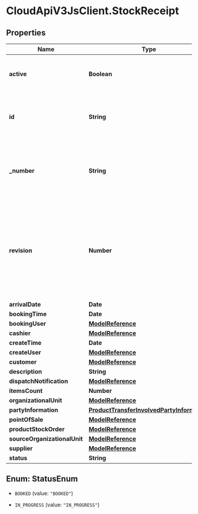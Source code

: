 # CloudApiV3JsClient.StockReceipt

## Properties
Name | Type | Description | Notes
------------ | ------------- | ------------- | -------------
**active** | **Boolean** | indicates whether the object is active for use or not | [optional] 
**id** | **String** | global object uuid (xxxxxxxx-xxxx-xxxx-xxxx-xxxxxxxxxxxx) | [optional] 
**_number** | **String** | number of the object, like it is set in backoffice; will be removed when active&#x3D;false | [optional] 
**revision** | **Number** | the revision number of the object. revision numbers are unique per object-type. there is is no object of the same type with identical revision numbers. | [optional] 
**arrivalDate** | **Date** |  | [optional] 
**bookingTime** | **Date** |  | [optional] 
**bookingUser** | [**ModelReference**](ModelReference.md) |  | [optional] 
**cashier** | [**ModelReference**](ModelReference.md) |  | [optional] 
**createTime** | **Date** |  | [optional] 
**createUser** | [**ModelReference**](ModelReference.md) |  | [optional] 
**customer** | [**ModelReference**](ModelReference.md) |  | [optional] 
**description** | **String** |  | [optional] 
**dispatchNotification** | [**ModelReference**](ModelReference.md) |  | [optional] 
**itemsCount** | **Number** |  | [optional] 
**organizationalUnit** | [**ModelReference**](ModelReference.md) |  | [optional] 
**partyInformation** | [**ProductTransferInvolvedPartyInformation**](ProductTransferInvolvedPartyInformation.md) |  | [optional] 
**pointOfSale** | [**ModelReference**](ModelReference.md) |  | [optional] 
**productStockOrder** | [**ModelReference**](ModelReference.md) |  | [optional] 
**sourceOrganizationalUnit** | [**ModelReference**](ModelReference.md) |  | [optional] 
**supplier** | [**ModelReference**](ModelReference.md) |  | [optional] 
**status** | **String** |  | [optional] 


<a name="StatusEnum"></a>
## Enum: StatusEnum


* `BOOKED` (value: `"BOOKED"`)

* `IN_PROGRESS` (value: `"IN_PROGRESS"`)




